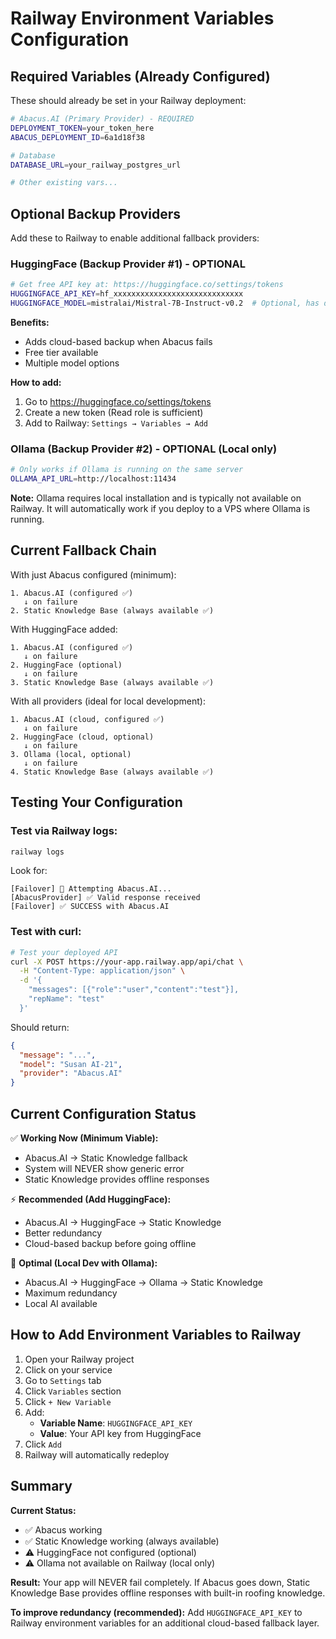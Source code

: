 # Railway Environment Variables Configuration

## Required Variables (Already Configured)

These should already be set in your Railway deployment:

```bash
# Abacus.AI (Primary Provider) - REQUIRED
DEPLOYMENT_TOKEN=your_token_here
ABACUS_DEPLOYMENT_ID=6a1d18f38

# Database
DATABASE_URL=your_railway_postgres_url

# Other existing vars...
```

## Optional Backup Providers

Add these to Railway to enable additional fallback providers:

### HuggingFace (Backup Provider #1) - OPTIONAL

```bash
# Get free API key at: https://huggingface.co/settings/tokens
HUGGINGFACE_API_KEY=hf_xxxxxxxxxxxxxxxxxxxxxxxxxxxxx
HUGGINGFACE_MODEL=mistralai/Mistral-7B-Instruct-v0.2  # Optional, has default
```

**Benefits:**
- Adds cloud-based backup when Abacus fails
- Free tier available
- Multiple model options

**How to add:**
1. Go to https://huggingface.co/settings/tokens
2. Create a new token (Read role is sufficient)
3. Add to Railway: `Settings → Variables → Add`

### Ollama (Backup Provider #2) - OPTIONAL (Local only)

```bash
# Only works if Ollama is running on the same server
OLLAMA_API_URL=http://localhost:11434
```

**Note:** Ollama requires local installation and is typically not available on Railway. It will automatically work if you deploy to a VPS where Ollama is running.

## Current Fallback Chain

With just Abacus configured (minimum):
```
1. Abacus.AI (configured ✅)
   ↓ on failure
2. Static Knowledge Base (always available ✅)
```

With HuggingFace added:
```
1. Abacus.AI (configured ✅)
   ↓ on failure
2. HuggingFace (optional)
   ↓ on failure
3. Static Knowledge Base (always available ✅)
```

With all providers (ideal for local development):
```
1. Abacus.AI (cloud, configured ✅)
   ↓ on failure
2. HuggingFace (cloud, optional)
   ↓ on failure
3. Ollama (local, optional)
   ↓ on failure
4. Static Knowledge Base (always available ✅)
```

## Testing Your Configuration

### Test via Railway logs:

```bash
railway logs
```

Look for:
```
[Failover] 🔄 Attempting Abacus.AI...
[AbacusProvider] ✅ Valid response received
[Failover] ✅ SUCCESS with Abacus.AI
```

### Test with curl:

```bash
# Test your deployed API
curl -X POST https://your-app.railway.app/api/chat \
  -H "Content-Type: application/json" \
  -d '{
    "messages": [{"role":"user","content":"test"}],
    "repName": "test"
  }'
```

Should return:
```json
{
  "message": "...",
  "model": "Susan AI-21",
  "provider": "Abacus.AI"
}
```

## Current Configuration Status

✅ **Working Now (Minimum Viable):**
- Abacus.AI → Static Knowledge fallback
- System will NEVER show generic error
- Static Knowledge provides offline responses

⚡ **Recommended (Add HuggingFace):**
- Abacus.AI → HuggingFace → Static Knowledge
- Better redundancy
- Cloud-based backup before going offline

🚀 **Optimal (Local Dev with Ollama):**
- Abacus.AI → HuggingFace → Ollama → Static Knowledge
- Maximum redundancy
- Local AI available

## How to Add Environment Variables to Railway

1. Open your Railway project
2. Click on your service
3. Go to `Settings` tab
4. Click `Variables` section
5. Click `+ New Variable`
6. Add:
   - **Variable Name**: `HUGGINGFACE_API_KEY`
   - **Value**: Your API key from HuggingFace
7. Click `Add`
8. Railway will automatically redeploy

## Summary

**Current Status:**
- ✅ Abacus working
- ✅ Static Knowledge working (always available)
- ⚠️ HuggingFace not configured (optional)
- ⚠️ Ollama not available on Railway (local only)

**Result:**
Your app will NEVER fail completely. If Abacus goes down, Static Knowledge Base provides offline responses with built-in roofing knowledge.

**To improve redundancy (recommended):**
Add `HUGGINGFACE_API_KEY` to Railway environment variables for an additional cloud-based fallback layer.
